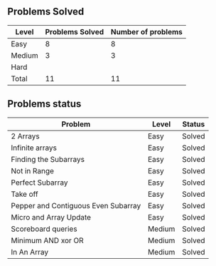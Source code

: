 Problems Solved
---
|Level|Problems Solved|Number of problems|
|-----|---------------|------------------|
|Easy|8|8|
|Medium|3|3|
|Hard|
|Total|11|11|

Problems status
---
|Problem|Level|Status|
|-------|-----|------|
|2 Arrays|Easy|Solved|
|Infinite arrays|Easy|Solved|
|Finding the Subarrays|Easy|Solved|
|Not in Range|Easy|Solved|
|Perfect Subarray|Easy|Solved|
|Take off|Easy|Solved|
|Pepper and Contiguous Even Subarray <Debugging>|Easy|Solved|
|Micro and Array Update|Easy|Solved|
|Scoreboard queries|Medium|Solved|
|Minimum AND xor OR|Medium|Solved|
|In An Array|Medium|Solved|

